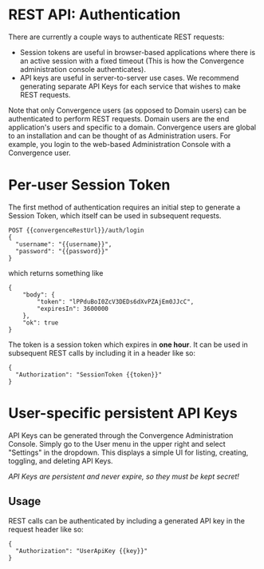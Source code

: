 # REST API: Authentication

There are currently a couple ways to authenticate REST requests:

- Session tokens are useful in browser-based applications where there is an active session with a fixed timeout (This is how the Convergence administration console authenticates). 
- API keys are useful in server-to-server use cases.  We recommend generating separate API Keys for each service that wishes to make REST requests.

Note that only Convergence users (as opposed to Domain users) can be authenticated to perform REST requests.  Domain users are the end application's users and specific to a domain.  Convergence users are global to an installation and can be thought of as Administration users.  For example, you login to the web-based Administration Console with a Convergence user.

# Per-user Session Token
 
The first method of authentication requires an initial step to generate a Session Token, which itself can be used in subsequent requests.  

```
POST {{convergenceRestUrl}}/auth/login
{
  "username": "{{username}}",
  "password": "{{password}}"
}
```

which returns something like 
```
{
    "body": {
        "token": "lPPduBoI0ZcV3DEDs6dXvPZAjEm0JJcC",
        "expiresIn": 3600000
    },
    "ok": true
}
```

The token is a session token which expires in **one hour**.  It can be used in subsequent REST calls by including it in a header like so:

```
{
  "Authorization": "SessionToken {{token}}"
}
```

# User-specific persistent API Keys

API Keys can be generated through the Convergence Administration Console.  Simply go to the User menu in the upper right and select "Settings" in the dropdown.  This displays a simple UI for listing, creating, toggling, and deleting API Keys.

_API Keys are persistent and never expire, so they must be kept secret!_

## Usage

REST calls can be authenticated by including a generated API key in the request header like so:

```
{
  "Authorization": "UserApiKey {{key}}"
}
```